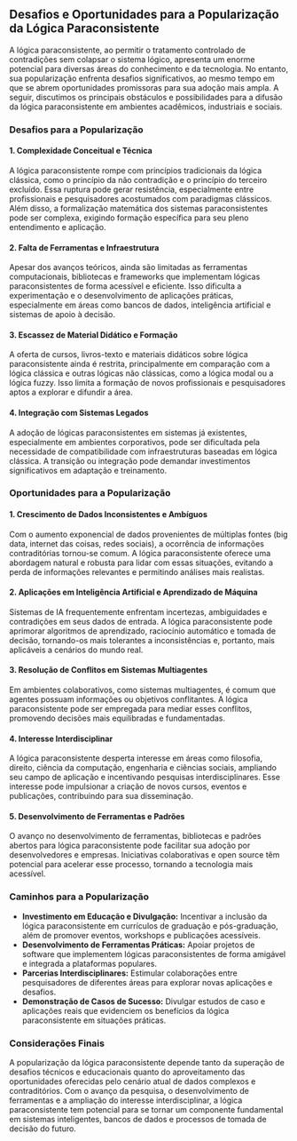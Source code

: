 
## Desafios e Oportunidades para a Popularização da Lógica Paraconsistente

A lógica paraconsistente, ao permitir o tratamento controlado de contradições sem colapsar o sistema lógico, apresenta um enorme potencial para diversas áreas do conhecimento e da tecnologia. No entanto, sua popularização enfrenta desafios significativos, ao mesmo tempo em que se abrem oportunidades promissoras para sua adoção mais ampla. A seguir, discutimos os principais obstáculos e possibilidades para a difusão da lógica paraconsistente em ambientes acadêmicos, industriais e sociais.

### Desafios para a Popularização

#### 1. **Complexidade Conceitual e Técnica**
A lógica paraconsistente rompe com princípios tradicionais da lógica clássica, como o princípio da não contradição e o princípio do terceiro excluído. Essa ruptura pode gerar resistência, especialmente entre profissionais e pesquisadores acostumados com paradigmas clássicos. Além disso, a formalização matemática dos sistemas paraconsistentes pode ser complexa, exigindo formação específica para seu pleno entendimento e aplicação.

#### 2. **Falta de Ferramentas e Infraestrutura**
Apesar dos avanços teóricos, ainda são limitadas as ferramentas computacionais, bibliotecas e frameworks que implementam lógicas paraconsistentes de forma acessível e eficiente. Isso dificulta a experimentação e o desenvolvimento de aplicações práticas, especialmente em áreas como bancos de dados, inteligência artificial e sistemas de apoio à decisão.

#### 3. **Escassez de Material Didático e Formação**
A oferta de cursos, livros-texto e materiais didáticos sobre lógica paraconsistente ainda é restrita, principalmente em comparação com a lógica clássica e outras lógicas não clássicas, como a lógica modal ou a lógica fuzzy. Isso limita a formação de novos profissionais e pesquisadores aptos a explorar e difundir a área.

#### 4. **Integração com Sistemas Legados**
A adoção de lógicas paraconsistentes em sistemas já existentes, especialmente em ambientes corporativos, pode ser dificultada pela necessidade de compatibilidade com infraestruturas baseadas em lógica clássica. A transição ou integração pode demandar investimentos significativos em adaptação e treinamento.

### Oportunidades para a Popularização

#### 1. **Crescimento de Dados Inconsistentes e Ambíguos**
Com o aumento exponencial de dados provenientes de múltiplas fontes (big data, internet das coisas, redes sociais), a ocorrência de informações contraditórias tornou-se comum. A lógica paraconsistente oferece uma abordagem natural e robusta para lidar com essas situações, evitando a perda de informações relevantes e permitindo análises mais realistas.

#### 2. **Aplicações em Inteligência Artificial e Aprendizado de Máquina**
Sistemas de IA frequentemente enfrentam incertezas, ambiguidades e contradições em seus dados de entrada. A lógica paraconsistente pode aprimorar algoritmos de aprendizado, raciocínio automático e tomada de decisão, tornando-os mais tolerantes a inconsistências e, portanto, mais aplicáveis a cenários do mundo real.

#### 3. **Resolução de Conflitos em Sistemas Multiagentes**
Em ambientes colaborativos, como sistemas multiagentes, é comum que agentes possuam informações ou objetivos conflitantes. A lógica paraconsistente pode ser empregada para mediar esses conflitos, promovendo decisões mais equilibradas e fundamentadas.

#### 4. **Interesse Interdisciplinar**
A lógica paraconsistente desperta interesse em áreas como filosofia, direito, ciência da computação, engenharia e ciências sociais, ampliando seu campo de aplicação e incentivando pesquisas interdisciplinares. Esse interesse pode impulsionar a criação de novos cursos, eventos e publicações, contribuindo para sua disseminação.

#### 5. **Desenvolvimento de Ferramentas e Padrões**
O avanço no desenvolvimento de ferramentas, bibliotecas e padrões abertos para lógica paraconsistente pode facilitar sua adoção por desenvolvedores e empresas. Iniciativas colaborativas e open source têm potencial para acelerar esse processo, tornando a tecnologia mais acessível.

### Caminhos para a Popularização

- **Investimento em Educação e Divulgação:** Incentivar a inclusão da lógica paraconsistente em currículos de graduação e pós-graduação, além de promover eventos, workshops e publicações acessíveis.
- **Desenvolvimento de Ferramentas Práticas:** Apoiar projetos de software que implementem lógicas paraconsistentes de forma amigável e integrada a plataformas populares.
- **Parcerias Interdisciplinares:** Estimular colaborações entre pesquisadores de diferentes áreas para explorar novas aplicações e desafios.
- **Demonstração de Casos de Sucesso:** Divulgar estudos de caso e aplicações reais que evidenciem os benefícios da lógica paraconsistente em situações práticas.

### Considerações Finais

A popularização da lógica paraconsistente depende tanto da superação de desafios técnicos e educacionais quanto do aproveitamento das oportunidades oferecidas pelo cenário atual de dados complexos e contraditórios. Com o avanço da pesquisa, o desenvolvimento de ferramentas e a ampliação do interesse interdisciplinar, a lógica paraconsistente tem potencial para se tornar um componente fundamental em sistemas inteligentes, bancos de dados e processos de tomada de decisão do futuro.

